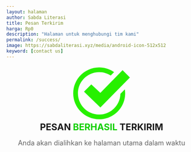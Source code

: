 ```yaml
---
layout: halaman
author: Sabda Literasi
title: Pesan Terkirim
harga: Rp0
description: "Halaman untuk menghubungi tim kami"
permalink: /success/
image: https://sabdaliterasi.xyz/media/android-icon-512x512
keyword: [contact us]
---
```


<div style="text-align: center;"><span style="font-size: x-large;"><b><svg height="150" viewbox="0 0 24 24" width="150" xmlns="http://www.w3.org/2000/svg"><path d="M21.856 10.303c.086.554.144 1.118.144 1.697 0 6.075-4.925 11-11 11s-11-4.925-11-11 4.925-11 11-11c2.347 0 4.518.741 6.304 1.993l-1.422 1.457c-1.408-.913-3.082-1.45-4.882-1.45-4.962 0-9 4.038-9 9s4.038 9 9 9c4.894 0 8.879-3.928 8.99-8.795l1.866-1.902zm-.952-8.136l-9.404 9.639-3.843-3.614-3.095 3.098 6.938 6.71 12.5-12.737-3.096-3.096z" fill="#27f000"></path></svg></b></span></div><div style="text-align: center;"><span style="font-size: x-large;"><b>PESAN&nbsp;<span style="color: #11cf00;">BERHASIL</span> TERKIRIM</b></span></div>
<br /><div style="text-align: center;"><span style="color: #666666; font-size: large;">Anda akan dialihkan ke halaman utama dalam waktu <h2 style="text-align: center;"><i id="msg"></i></h2></span></div><div style="text-align: center;"><span style="color: #666666; font-size: large;"><br /></span></div>


<script>
            var url = "{{ site.url }}";
            var count = 10;
            function countDown() {
                if (count > 0) {
                    count--;
                    var waktu = count + 1;
                    $('#msg').html(waktu);
                    setTimeout("countDown()", 1000);
                } else {
                    window.location.href = url;
                }
            }
            countDown();
        </script>
